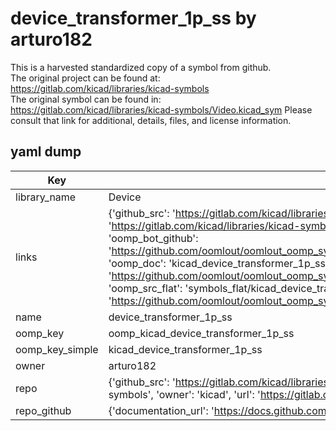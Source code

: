 # device_transformer_1p_ss by arturo182  
This is a harvested standardized copy of a symbol from github.  
The original project can be found at:  
https://gitlab.com/kicad/libraries/kicad-symbols  
The original symbol can be found in:
https://gitlab.com/kicad/libraries/kicad-symbols/Video.kicad_sym
Please consult that link for additional, details, files, and license information.  
## yaml dump  
| Key | Value |  
| --- | --- |  
| library_name | Device |  
| links | {'github_src': 'https://gitlab.com/kicad/libraries/kicad-symbols/Video.kicad_sym', 'github_src_repo': 'https://gitlab.com/kicad/libraries/kicad-symbols', 'oomp_bot': 'kicad_device_transformer_1p_ss/working', 'oomp_bot_github': 'https://github.com/oomlout/oomlout_oomp_symbol_bot/tree/main/kicad_device_transformer_1p_ss/working', 'oomp_doc': 'kicad_device_transformer_1p_ss/working', 'oomp_doc_github': 'https://github.com/oomlout/oomlout_oomp_symbol_doc/tree/main/kicad_device_transformer_1p_ss/working', 'oomp_src_flat': 'symbols_flat/kicad_device_transformer_1p_ss/working', 'oomp_src_flat_github': 'https://github.com/oomlout/oomlout_oomp_symbol_src/tree/main/kicad_device_transformer_1p_ss/working'} |  
| name | device_transformer_1p_ss |  
| oomp_key | oomp_kicad_device_transformer_1p_ss |  
| oomp_key_simple | kicad_device_transformer_1p_ss |  
| owner | arturo182 |  
| repo | {'github_src': 'https://gitlab.com/kicad/libraries/kicad-symbols/Video.kicad_sym', 'name': 'libraries/kicad-symbols', 'owner': 'kicad', 'url': 'https://gitlab.com/kicad/libraries/kicad-symbols'} |  
| repo_github | {'documentation_url': 'https://docs.github.com/rest/repos/repos#get-a-repository', 'message': 'Not Found'} |  


